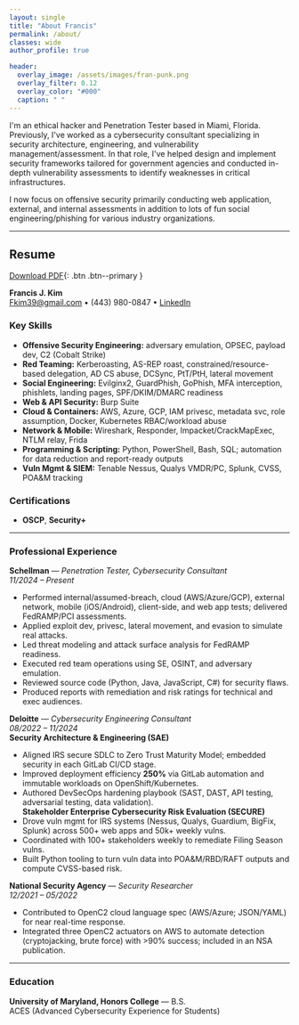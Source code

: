 ```yaml
---
layout: single
title: "About Francis"
permalink: /about/
classes: wide
author_profile: true

header:
  overlay_image: /assets/images/fran-punk.png
  overlay_filter: 0.12
  overlay_color: "#000"
  caption: " "
---
```

I'm an ethical hacker and Penetration Tester based in Miami, Florida. Previously, I've worked as a cybersecurity consultant specializing in security architecture, engineering, and vulnerability management/assessment. In that role, I've helped design and implement security frameworks tailored for government agencies and conducted in-depth vulnerability assessments to identify weaknesses in critical infrastructures. 

I now focus on offensive security primarily conducting web application, external, and internal assessments in addition to lots of fun social engineering/phishing for various industry organizations.

---

## Resume

[Download PDF](/assets/Francis_Kim_Resume.pdf){: .btn .btn--primary }

**Francis J. Kim**  
[Fkim39@gmail.com](mailto:Fkim39@gmail.com) • (443) 980-0847 • [LinkedIn](https://www.linkedin.com/in/franciskim-cybersecurity)

### Key Skills
- **Offensive Security Engineering:** adversary emulation, OPSEC, payload dev, C2 (Cobalt Strike)  
- **Red Teaming:** Kerberoasting, AS-REP roast, constrained/resource-based delegation, AD CS abuse, DCSync, PtT/PtH, lateral movement  
- **Social Engineering:** Evilginx2, GuardPhish, GoPhish, MFA interception, phishlets, landing pages, SPF/DKIM/DMARC readiness  
- **Web & API Security:** Burp Suite  
- **Cloud & Containers:** AWS, Azure, GCP, IAM privesc, metadata svc, role assumption, Docker, Kubernetes RBAC/workload abuse  
- **Network & Mobile:** Wireshark, Responder, Impacket/CrackMapExec, NTLM relay, Frida  
- **Programming & Scripting:** Python, PowerShell, Bash, SQL; automation for data reduction and report-ready outputs  
- **Vuln Mgmt & SIEM:** Tenable Nessus, Qualys VMDR/PC, Splunk, CVSS, POA&M tracking

### Certifications
- **OSCP**, **Security+**

---

### Professional Experience

**Schellman** — *Penetration Tester, Cybersecurity Consultant*  
*11/2024 – Present*  
- Performed internal/assumed-breach, cloud (AWS/Azure/GCP), external network, mobile (iOS/Android), client-side, and web app tests; delivered FedRAMP/PCI assessments.  
- Applied exploit dev, privesc, lateral movement, and evasion to simulate real attacks.  
- Led threat modeling and attack surface analysis for FedRAMP readiness.  
- Executed red team operations using SE, OSINT, and adversary emulation.  
- Reviewed source code (Python, Java, JavaScript, C#) for security flaws.  
- Produced reports with remediation and risk ratings for technical and exec audiences.

**Deloitte** — *Cybersecurity Engineering Consultant*  
*08/2022 – 11/2024*  
**Security Architecture & Engineering (SAE)**  
- Aligned IRS secure SDLC to Zero Trust Maturity Model; embedded security in each GitLab CI/CD stage.  
- Improved deployment efficiency **250%** via GitLab automation and immutable workloads on OpenShift/Kubernetes.  
- Authored DevSecOps hardening playbook (SAST, DAST, API testing, adversarial testing, data validation).  
**Stakeholder Enterprise Cybersecurity Risk Evaluation (SECURE)**  
- Drove vuln mgmt for IRS systems (Nessus, Qualys, Guardium, BigFix, Splunk) across 500+ web apps and 50k+ weekly vulns.  
- Coordinated with 100+ stakeholders weekly to remediate Filing Season vulns.  
- Built Python tooling to turn vuln data into POA&M/RBD/RAFT outputs and compute CVSS-based risk.

**National Security Agency** — *Security Researcher*  
*12/2021 – 05/2022*  
- Contributed to OpenC2 cloud language spec (AWS/Azure; JSON/YAML) for near real-time response.  
- Integrated three OpenC2 actuators on AWS to automate detection (cryptojacking, brute force) with >90% success; included in an NSA publication.

---

### Education
**University of Maryland, Honors College** — B.S.  
ACES (Advanced Cybersecurity Experience for Students)

